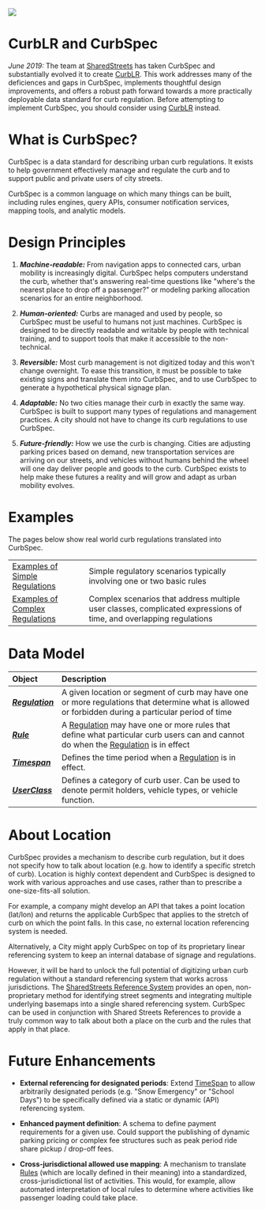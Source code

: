 <img src="images/cover_image.png">

# CurbLR and CurbSpec
_June 2019:_ The team at [SharedStreets](http://sharedstreets.io) has taken CurbSpec and substantially evolved it to create [CurbLR](https://github.com/sharedstreets/CurbLR). This work addresses many of the deficiences and gaps in CurbSpec, implements thoughtful design improvements, and offers a robust path forward towards a more practically deployable data standard for curb regulation. Before attempting to implement CurbSpec, you should consider using [CurbLR](https://github.com/sharedstreets/CurbLR) instead.

# What is CurbSpec?
CurbSpec is a data standard for describing urban curb regulations. It exists to help government effectively manage and regulate the curb and to support public and private users of city streets.

CurbSpec is a common language on which many things can be built, including rules engines, query APIs, consumer notification services, mapping tools, and analytic models.

# Design Principles
1. ***Machine-readable:*** From navigation apps to connected cars, urban mobility is increasingly digital. CurbSpec helps computers understand the curb, whether that's answering real-time questions like "where's the nearest place to drop off a passenger?" or modeling parking allocation scenarios for an entire neighborhood.

1. ***Human-oriented:*** Curbs are managed and used by people, so CurbSpec must be useful to humans not just machines. CurbSpec is designed to be directly readable and writable by people with technical training, and to support tools that make it accessible to the non-technical.

1. ***Reversible:*** Most curb management is not digitized today and this won't change overnight. To ease this transition, it must be possible to take existing signs and translate them into CurbSpec, and to use CurbSpec to generate a hypothetical physical signage plan.

1. ***Adaptable:*** No two cities manage their curb in exactly the same way. CurbSpec is built to support many types of regulations and management practices. A city should not have to change its curb regulations to use CurbSpec.

1. ***Future-friendly:*** How we use the curb is changing. Cities are adjusting parking prices based on demand, new transportation services are arriving on our streets, and vehicles without humans behind the wheel will one day deliver people and goods to the curb. CurbSpec exists to help make these futures a reality and will grow and adapt as urban mobility evolves.

# Examples
The pages below show real world curb regulations translated into CurbSpec.

| | |
| :---- | :---- |
| [Examples of Simple Regulations](examples/simple_examples.md) | Simple regulatory scenarios typically involving one or two basic rules  |
| [Examples of Complex Regulations](examples/complex_examples.md) | Complex scenarios that address multiple user classes, complicated expressions of time, and overlapping regulations |

# Data Model
| Object | Description |
| :--- | :--- |
| ***[Regulation](Regulation.md)*** | A given location or segment of curb may have one or more regulations that determine what is allowed or forbidden during a particular period of time |
| ***[Rule](Rule.md)*** | A [Regulation](Regulation.md) may have one or more rules that define what particular curb users can and cannot do when the [Regulation](Regulaton.md) is in effect |
| ***[Timespan](TimeSpan.md)*** | Defines the time period when a [Regulation](Regulation.md) is in effect. |
| ***[UserClass](UserClass.md)*** | Defines a category of curb user. Can be used to denote permit holders, vehicle types, or vehicle function. |

# About Location
CurbSpec provides a mechanism to describe curb regulation, but it does not specify how to talk about location (e.g. how to identify a specific stretch of curb). Location is highly context dependent and CurbSpec is designed to work with various approaches and use cases, rather than to prescribe a one-size-fits-all solution.

For example, a company might develop an API that takes a point location (lat/lon) and returns the applicable CurbSpec that applies to the stretch of curb on which the point falls. In this case, no external location referencing system is needed.

Alternatively, a City might apply CurbSpec on top of its proprietary linear referencing system to keep an internal database of signage and regulations.

However, it will be hard to unlock the full potential of digitizing urban curb regulation without a standard referencing system that works across jurisdictions. The [SharedStreets Reference System](https://github.com/sharedstreets/sharedstreets-ref-system) provides an open, non-proprietary method for identifying street segments and integrating multiple underlying basemaps into a single shared referencing system. CurbSpec can be used in conjunction with Shared Streets References to provide a truly common way to talk about both a place on the curb and the rules that apply in that place.

# Future Enhancements
* **External referencing for designated periods**: Extend [TimeSpan](TimeSpan.md) to allow arbitrarily designated periods (e.g. "Snow Emergency" or "School Days") to be specifically defined via a static or dynamic (API) referencing system.

* **Enhanced payment definition**: A schema to define payment requirements for a given use. Could support the publishing of dynamic parking pricing or complex fee structures such as peak period ride share pickup / drop-off fees.

* **Cross-jurisdictional allowed use mapping**: A mechanism to translate [Rules](Rule.md) (which are locally defined in their meaning) into a standardized, cross-jurisdictional list of activities. This would, for example, allow automated interpretation of local rules to determine where activities like passenger loading could take place.

